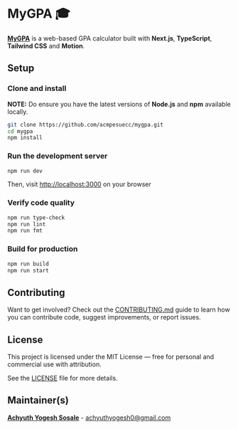 # MyGPA 🎓

[**MyGPA**](https://mygpa.vercel.app) is a web-based GPA calculator built with **Next.js**, **TypeScript**, **Tailwind CSS** and **Motion**.  

## Setup

### Clone and install

**NOTE:** Do ensure you have the latest versions of **Node.js** and **npm** available locally.

```bash
git clone https://github.com/acmpesuecc/mygpa.git
cd mygpa
npm install
```
### Run the development server

```bash
npm run dev
```
Then, visit [http://localhost:3000](http://localhost:3000) on your browser

### Verify code quality

```bash
npm run type-check
npm run lint
npm run fmt
```

### Build for production

```bash
npm run build
npm run start
```

## Contributing

Want to get involved? Check out the [CONTRIBUTING.md](CONTRIBUTING.md) guide to learn how you can contribute code, suggest improvements, or report issues.

## License

This project is licensed under the MIT License — free for personal and commercial use with attribution.

See the [LICENSE](LICENSE) file for more details.

## Maintainer(s)

[**Achyuth Yogesh Sosale**](https://github.com/achyuthcodes30) - achyuthyogesh0@gmail.com


